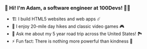 ### 👋 Hi! I'm Adam, a software engineer at 100Devs! 👨‍💻

- 🏗️ I build HTML5 websites and web apps ☄️
- 🥾 I enjoy 20-mile day hikes and classic video games 🎮
- 💬 Ask me about my 5 year road trip across the United States! 🏞️
- ⚡ Fun fact: There is nothing more powerful than kindness 🌌
